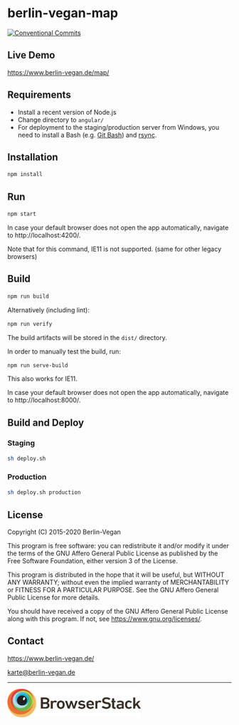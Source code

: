# berlin-vegan-map

[![Conventional Commits](https://img.shields.io/badge/Conventional%20Commits-1.0.0-yellow.svg)](
    https://conventionalcommits.org
)

## Live Demo

https://www.berlin-vegan.de/map/

## Requirements

* Install a recent version of Node.js
* Change directory to `angular/`
* For deployment to the staging/production server from Windows, you need to install a Bash
  (e.g. [Git Bash](https://gitforwindows.org/)) and [rsync](https://serverfault.com/a/872557/124321).

## Installation

```bash
npm install
```

## Run

```bash
npm start
```

In case your default browser does not open the app automatically, navigate to http://localhost:4200/.

Note that for this command, IE11 is not supported. (same for other legacy browsers)

## Build

```bash
npm run build
```

Alternatively (including lint):

```bash
npm run verify
```

The build artifacts will be stored in the `dist/` directory.

In order to manually test the build, run:

```bash
npm run serve-build
```

This also works for IE11.

In case your default browser does not open the app automatically, navigate to http://localhost:8000/.

## Build and Deploy

### Staging

```bash
sh deploy.sh
```

### Production

```bash
sh deploy.sh production
```

## License

Copyright (C) 2015-2020  Berlin-Vegan

This program is free software: you can redistribute it and/or modify
it under the terms of the GNU Affero General Public License as published by
the Free Software Foundation, either version 3 of the License.

This program is distributed in the hope that it will be useful,
but WITHOUT ANY WARRANTY; without even the implied warranty of
MERCHANTABILITY or FITNESS FOR A PARTICULAR PURPOSE.  See the
GNU Affero General Public License for more details.

You should have received a copy of the GNU Affero General Public License
along with this program.  If not, see <https://www.gnu.org/licenses/>.

## Contact

https://www.berlin-vegan.de/

karte@berlin-vegan.de

---

<a href="https://www.browserstack.com/">
  <img src="browserstack-logo-01.svg" alt="BrowserStack" width="300px;"/>
</a>
